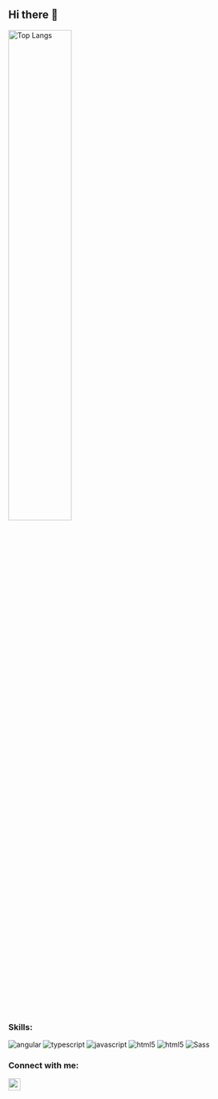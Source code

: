 ## Hi there 👋

<img alt="Top Langs" src="https://github-readme-stats.vercel.app/api/top-langs/?username=KoziukSerhiy&layout=compact" width="50%"/>

<h3 align="left">Skills:</h3>

<p>
  <img  src="https://img.shields.io/badge/Angular-d6002f?style=for-the-badge&logo=angular&logoColor=fff" alt="angular" />
  <img  src="https://img.shields.io/badge/TypeScript-0076c6?style=for-the-badge&logo=typescript&logoColor=fff" alt="typescript" />
  <img  src="https://img.shields.io/badge/JavaScript-e8d44d?style=for-the-badge&logo=javascript&logoColor=000" alt="javascript" />
  <img  src="https://img.shields.io/badge/HTML5-E34F26?style=for-the-badge&logo=html5&logoColor=white" alt="html5" />
  <img  src="https://img.shields.io/badge/CSS3-2862e9?style=for-the-badge&logo=css3&logoColor=white" alt="html5" />
  <img  src="https://img.shields.io/badge/Scss-CC6699?style=for-the-badge&logo=sass&logoColor=white" alt="Sass" />
</p>

<h3 align="left">Connect with me:</h3>
<p align="left">
  <a href="https://linkedin.com/in/serhiy-koziuk" target="blank">
    <img align="center" src="https://raw.githubusercontent.com/rahuldkjain/github-profile-readme-generator/master/src/images/icons/Social/linked-in-alt.svg" alt="serhiy-koziuk" height="24" width="24" />
  </a>
</p>
